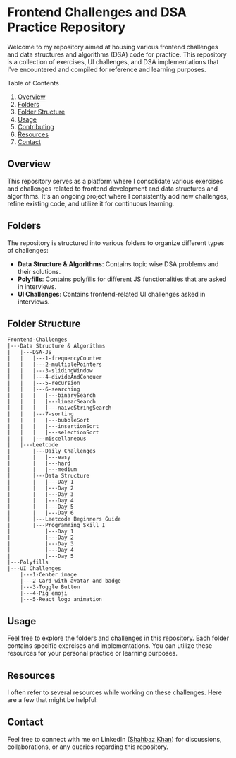 # Frontend Challenges and DSA Practice Repository

Welcome to my repository aimed at housing various frontend challenges and data structures and algorithms (DSA) code for practice. This repository is a collection of exercises, UI challenges, and DSA implementations that I've encountered and compiled for reference and learning purposes.

Table of Contents

1. [Overview](#overview)
2. [Folders](#folders)
3. [Folder Structure](#folder-structure)
4. [Usage](#usage)
5. [Contributing](#contributing)
6. [Resources](#resources)
7. [Contact](#contact)

## Overview

This repository serves as a platform where I consolidate various exercises and challenges related to frontend development and data structures and algorithms. It's an ongoing project where I consistently add new challenges, refine existing code, and utilize it for continuous learning.

## Folders

The repository is structured into various folders to organize different types of challenges:

- **Data Structure & Algorithms**: Contains topic wise DSA problems and their solutions.
- **Polyfills**: Contains polyfills for different JS functionalities that are asked in interviews.
- **UI Challenges**: Contains frontend-related UI challenges asked in interviews.

## Folder Structure

```
Frontend-Challenges
|---Data Structure & Algorithms
|   |---DSA-JS
|   |   |---1-frequencyCounter
|   |   |---2-multiplePointers
|   |   |---3-slidingWindow
|   |   |---4-divideAndConquer
|   |   |---5-recursion
|   |   |---6-searching
|   |   |   |---binarySearch
|   |   |   |---linearSearch
|   |   |   |---naiveStringSearch
|   |   |---7-sorting
|   |   |   |---bubbleSort
|   |   |   |---insertionSort
|   |   |   |---selectionSort
|   |   |---miscellaneous
|   |---Leetcode
|       |---Daily Challenges
|       |   |---easy
|       |   |---hard
|       |   |---medium
|       |---Data Structure
|       |   |---Day 1
|       |   |---Day 2
|       |   |---Day 3
|       |   |---Day 4
|       |   |---Day 5
|       |   |---Day 6
|       |---Leetcode Beginners Guide
|       |---Programming_Skill_I
|           |---Day 1
|           |---Day 2
|           |---Day 3
|           |---Day 4
|           |---Day 5
|---Polyfills
|---UI Challenges
    |---1-Center image
    |---2-Card with avatar and badge
    |---3-Toggle Button
    |---4-Pig emoji
    |---5-React logo animation
```

## Usage

Feel free to explore the folders and challenges in this repository. Each folder contains specific exercises and implementations. You can utilize these resources for your personal practice or learning purposes.

## Resources

I often refer to several resources while working on these challenges. Here are a few that might be helpful:

## Contact

Feel free to connect with me on LinkedIn ([Shahbaz Khan](https://www.linkedin.com/in/shbaaaaz)) for discussions, collaborations, or any queries regarding this repository.
